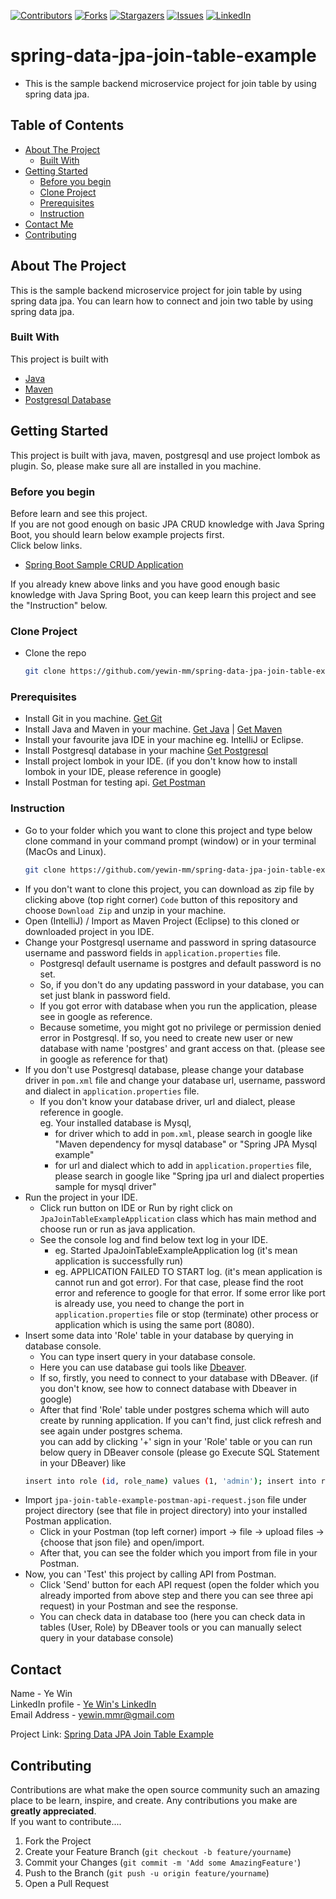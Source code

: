 <!-- PROJECT SHIELDS -->
<!--
*** I'm using markdown "reference style" links for readability.
*** Reference links are enclosed in brackets [ ] instead of parentheses ( ).
*** See the bottom of this document for the declaration of the reference variables
*** for contributors-url, forks-url, etc. This is an optional, concise syntax you may use.
*** https://www.markdownguide.org/basic-syntax/#reference-style-links
-->
[![Contributors][contributors-shield]][contributors-url]
[![Forks][forks-shield]][forks-url]
[![Stargazers][stars-shield]][stars-url]
[![Issues][issues-shield]][issues-url]
[![LinkedIn][linkedin-shield]][linkedin-url]

<!-- MARKDOWN LINKS & IMAGES -->
<!-- https://www.markdownguide.org/basic-syntax/#reference-style-links -->
[contributors-shield]: https://img.shields.io/github/contributors/yewin-mm/spring-data-jpa-join-table-example.svg?style=for-the-badge
[contributors-url]: https://github.com/yewin-mm/spring-data-jpa-join-table-example/graphs/contributors
[forks-shield]: https://img.shields.io/github/forks/yewin-mm/spring-data-jpa-join-table-example.svg?style=for-the-badge
[forks-url]: https://github.com/yewin-mm/spring-data-jpa-join-table-example/network/members
[stars-shield]: https://img.shields.io/github/stars/yewin-mm/spring-data-jpa-join-table-example.svg?style=for-the-badge
[stars-url]: https://github.com/yewin-mm/spring-data-jpa-join-table-example/stargazers
[issues-shield]: https://img.shields.io/github/issues/yewin-mm/spring-data-jpa-join-table-example.svg?style=for-the-badge
[issues-url]: https://github.com/yewin-mm/spring-data-jpa-join-table-example/issues
[linkedin-shield]: https://img.shields.io/badge/-LinkedIn-black.svg?style=for-the-badge&logo=linkedin&colorB=555
[linkedin-url]: https://www.linkedin.com/in/ye-win-1a33a292/
[product-screenshot]: images/screenshot.png

# spring-data-jpa-join-table-example
* This is the sample backend microservice project for join table by using spring data jpa.

<!-- TABLE OF CONTENTS -->
## Table of Contents
- [About The Project](#about-the-project)
    - [Built With](#built-with)
- [Getting Started](#getting-started)
    - [Before you begin](#before-you-begin)
    - [Clone Project](#clone-project)
    - [Prerequisites](#prerequisites)
    - [Instruction](#instruction)
- [Contact Me](#contact)
- [Contributing](#Contributing)


## About The Project
This is the sample backend microservice project for join table by using spring data jpa.
You can learn how to connect and join two table by using spring data jpa.


### Built With
This project is built with
* [Java](https://www.oracle.com/au/java/technologies/javase/javase-jdk8-downloads.html)
* [Maven](https://maven.apache.org/download.cgi)
* [Postgresql Database](https://www.postgresql.org/download/)


## Getting Started
This project is built with java, maven, postgresql and use project lombok as plugin.
So, please make sure all are installed in you machine.

### Before you begin
Before learn and see this project. <br>
If you are not good enough on basic JPA CRUD knowledge with Java Spring Boot, you should learn below example projects first. <br>
Click below links.
* [Spring Boot Sample CRUD Application](https://github.com/yewin-mm/spring-boot-sample-crud)


If you already knew above links and you have good enough basic knowledge with Java Spring Boot, you can keep learn this project and see the "Instruction" below.


### Clone Project
* Clone the repo
   ```sh
   git clone https://github.com/yewin-mm/spring-data-jpa-join-table-example.git
  
### Prerequisites
* Install Git in you machine. [Get Git](https://git-scm.com/downloads)
* Install Java and Maven in your machine. [Get Java](https://www.oracle.com/au/java/technologies/javase/javase-jdk8-downloads.html) | [Get Maven](https://maven.apache.org/download.cgi)
* Install your favourite java IDE in your machine eg. IntelliJ or Eclipse.
* Install Postgresql database in your machine [Get Postgresql](https://www.postgresql.org/download/)
* Install project lombok in your IDE. (if you don't know how to install lombok in your IDE, please reference in google)
* Install Postman for testing api. [Get Postman](https://www.postman.com/)


### Instruction
* Go to your folder which you want to clone this project and type below clone command in your command prompt (window) or in your terminal (MacOs and Linux).
    ```sh
   git clone https://github.com/yewin-mm/spring-data-jpa-join-table-example.git
* If you don't want to clone this project, you can download as zip file by clicking above (top right corner) `Code` button of this repository and choose `Download Zip` and unzip in your machine. 
* Open (IntelliJ) / Import as Maven Project (Eclipse) to this cloned or downloaded project in you IDE.
* Change your Postgresql username and password in spring datasource username and password fields in `application.properties` file. 
    * Postgresql default username is postgres and default password is no set. 
    * So, if you don't do any updating password in your database, you can set just blank in password field.
    * If you got error with database when you run the application, please see in google as reference. 
    * Because sometime, you might got no privilege or permission denied error in Postgresql. If so, you need to create new user or new database with name 'postgres' and grant access on that. (please see in google as reference for that)
* If you don't use Postgresql database, please change your database driver in `pom.xml` file and change your database url, username, password and dialect in `application.properties` file. 
    * If you don't know your database driver, url and dialect, please reference in google. <br> eg. Your installed database is Mysql, 
        * for driver which to add in `pom.xml`, please search in google like "Maven dependency for mysql database" or "Spring JPA Mysql example" 
        * for url and dialect which to add in `application.properties` file, please search in google like "Spring jpa url and dialect properties sample for mysql driver"
* Run the project in your IDE.
    * Click run button on IDE or Run by right click on `JpaJoinTableExampleApplication` class which has main method and choose run or run as java application.
    * See the console log and find below text log in your IDE.
        * eg. Started JpaJoinTableExampleApplication log (it's mean application is successfully run) 
        * eg. APPLICATION FAILED TO START log. (it's mean application is cannot run and got error). For that case, please find the root error and reference to google for that error. If some error like port is already use, you need to change the port in `application.properties` file or stop (terminate) other process or application which is using the same port (8080).
* Insert some data into 'Role' table in your database by querying in database console.
    * You can type insert query in your database console.
    * Here you can use database gui tools like [Dbeaver](https://dbeaver.io/).
    * If so, firstly, you need to connect to your database with DBeaver. (if you don't know, see how to connect database with Dbeaver in google)
    * After that find 'Role' table under postgres schema which will auto create by running application. If you can't find, just click refresh and see again under postgres schema. <br>
        you can add by clicking '+' sign in your 'Role' table or you can run below query in DBeaver console (please go Execute SQL Statement in your DBeaver) like
  ```sh 
  insert into role (id, role_name) values (1, 'admin'); insert into role (id, role_name) values (2, 'normal user');

* Import `jpa-join-table-example-postman-api-request.json` file under project directory (see that file in project directory) into your installed Postman application.
    * Click in your Postman (top left corner) import -> file -> upload files -> {choose that json file} and open/import.
    * After that, you can see the folder which you import from file in your Postman.
* Now, you can 'Test' this project by calling API from Postman.
    * Click 'Send' button for each API request (open the folder which you already imported from above step and there you can see three api request) in your Postman and see the response. 
    * You can check data in database too (here you can check data in tables (User, Role) by DBeaver tools or you can manually select query in your database console)


## Contact
Name - Ye Win <br> LinkedIn profile -  [Ye Win's LinkedIn](https://www.linkedin.com/in/ye-win-1a33a292/)  <br> Email Address - yewin.mmr@gmail.com

Project Link: [Spring Data JPA Join Table Example](https://github.com/yewin-mm/spring-data-jpa-join-table-example)


## Contributing
Contributions are what make the open source community such an amazing place to be learn, inspire, and create. Any contributions you make are **greatly appreciated**.
<br>If you want to contribute....
1. Fork the Project
2. Create your Feature Branch (`git checkout -b feature/yourname`)
3. Commit your Changes (`git commit -m 'Add some AmazingFeature'`)
4. Push to the Branch (`git push -u origin feature/yourname`)
5. Open a Pull Request

